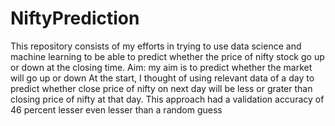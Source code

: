 # NiftyPrediction
This repository consists of my efforts in trying to use data science and machine learning to be able to predict whether the price of nifty stock go up or down at the closing time.
Aim: my aim is to predict whether the market will go up or down
At the start, I thought of using relevant data of a day to predict whether close price of nifty on next day will be less or grater than closing price of nifty at that day. This approach had a validation accuracy of 46 percent lesser even lesser than a random guess